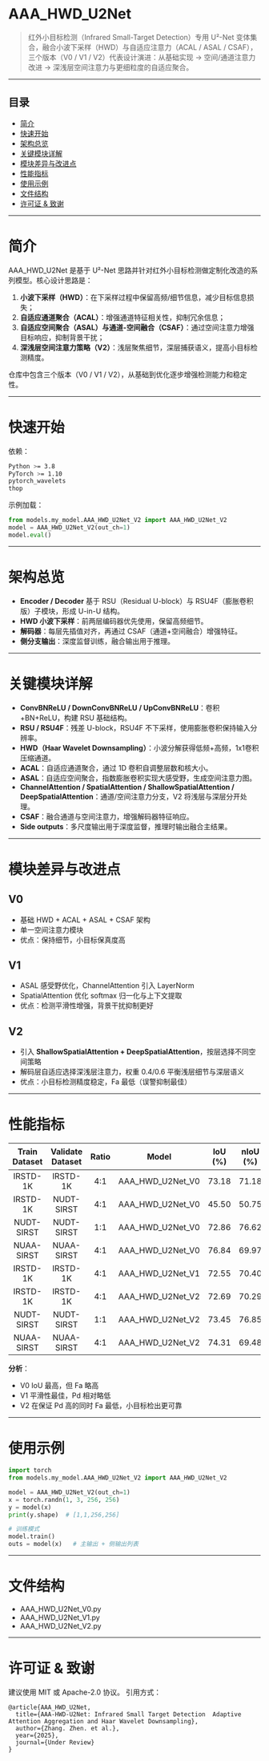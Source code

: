 # AAA_HWD_U2Net

> 红外小目标检测（Infrared Small-Target Detection）专用 U²-Net 变体集合，融合小波下采样（HWD）与自适应注意力（ACAL / ASAL / CSAF），三个版本（V0 / V1 / V2）代表设计演进：从基础实现 → 空间/通道注意力改进 → 深浅层空间注意力与更细粒度的自适应聚合。

---

## 目录

* [简介](#简介)
* [快速开始](#快速开始)
* [架构总览](#架构总览)
* [关键模块详解](#关键模块详解)
* [模块差异与改进点](#模块差异与改进点)
* [性能指标](#性能指标)
* [使用示例](#使用示例)
* [文件结构](#文件结构)
* [许可证 & 致谢](#许可证--致谢)

---

# 简介

AAA_HWD_U2Net 是基于 U²-Net 思路并针对红外小目标检测做定制化改造的系列模型。核心设计思路是：

1. **小波下采样（HWD）**：在下采样过程中保留高频/细节信息，减少目标信息损失；
2. **自适应通道聚合（ACAL）**：增强通道特征相关性，抑制冗余信息；
3. **自适应空间聚合（ASAL）与通道-空间融合（CSAF）**：通过空间注意力增强目标响应，抑制背景干扰；
4. **深浅层空间注意力策略（V2）**：浅层聚焦细节，深层捕获语义，提高小目标检测精度。

仓库中包含三个版本（V0 / V1 / V2），从基础到优化逐步增强检测能力和稳定性。

---

# 快速开始

依赖：

```bash
Python >= 3.8
PyTorch >= 1.10
pytorch_wavelets
thop
```

示例加载：

```python
from models.my_model.AAA_HWD_U2Net_V2 import AAA_HWD_U2Net_V2
model = AAA_HWD_U2Net_V2(out_ch=1)
model.eval()
```

---

# 架构总览

* **Encoder / Decoder** 基于 RSU（Residual U-block）与 RSU4F（膨胀卷积版）子模块，形成 U-in-U 结构。
* **HWD 小波下采样**：前两层编码器优先使用，保留高频细节。
* **解码器**：每层先插值对齐，再通过 CSAF（通道+空间融合）增强特征。
* **侧分支输出**：深度监督训练，融合输出用于推理。

---

# 关键模块详解

* **ConvBNReLU / DownConvBNReLU / UpConvBNReLU**：卷积+BN+ReLU，构建 RSU 基础结构。
* **RSU / RSU4F**：残差 U-block，RSU4F 不下采样，使用膨胀卷积保持输入分辨率。
* **HWD（Haar Wavelet Downsampling）**：小波分解获得低频+高频，1x1卷积压缩通道。
* **ACAL**：自适应通道聚合，通过 1D 卷积自调整层数和核大小。
* **ASAL**：自适应空间聚合，指数膨胀卷积实现大感受野，生成空间注意力图。
* **ChannelAttention / SpatialAttention / ShallowSpatialAttention / DeepSpatialAttention**：通道/空间注意力分支，V2 将浅层与深层分开处理。
* **CSAF**：融合通道与空间注意力，增强解码器特征响应。
* **Side outputs**：多尺度输出用于深度监督，推理时输出融合主结果。

---

# 模块差异与改进点

## V0

* 基础 HWD + ACAL + ASAL + CSAF 架构
* 单一空间注意力模块
* 优点：保持细节，小目标保真度高

## V1

* ASAL 感受野优化，ChannelAttention 引入 LayerNorm
* SpatialAttention 优化 softmax 归一化与上下文提取
* 优点：检测平滑性增强，背景干扰抑制更好

## V2

* 引入 **ShallowSpatialAttention + DeepSpatialAttention**，按层选择不同空间策略
* 解码层自适应选择深浅层注意力，权重 0.4/0.6 平衡浅层细节与深层语义
* 优点：小目标检测精度稳定，Fa 最低（误警抑制最佳）

---

# 性能指标

| Train Dataset | Validate Dataset | Ratio |      Model       | IoU (%) | nIoU (%) | Fa (×10⁻⁶) | Pd (%) | FLOPs（G） | Params (M) |    Epochs    |
|:-------------:|:----------------:|:-----:|:----------------:|:-------:|:--------:|:----------:|:------:|:--------:|:----------:|:------------:|
|   IRSTD-1K    |     IRSTD-1K     |  4:1  | AAA_HWD_U2Net_V0 |  73.18  |  71.18   |    9.88    | 95.71  |  89.36   |    4.11    | best:541/600 |
|   IRSTD-1K    |    NUDT-SIRST    |  4:1  | AAA_HWD_U2Net_V0 |  45.50  |  50.75   |    3.19    | 68.34  |  89.36   |    4.11    | best:541/600 |
|  NUDT-SIRST   |    NUDT-SIRST    |  1:1  | AAA_HWD_U2Net_V0 |  72.86  |  76.62   |    8.92    | 96.54  |  89.36   |    4.11    | best:470/600 |
|  NUAA-SIRST   |    NUAA-SIRST    |  4:1  | AAA_HWD_U2Net_V0 |  76.84  |  69.97   |   34.75    | 98.94  |  89.36   |    4.11    | best:464/600 |
|   IRSTD-1K    |     IRSTD-1K     |  4:1  | AAA_HWD_U2Net_V1 |  72.55  |  70.40   |   10.71    | 94.70  |  86.93   |    4.07    | best:668/800 |
|   IRSTD-1K    |     IRSTD-1K     |  4:1  | AAA_HWD_U2Net_V2 |  72.69  |  70.29   |    9.27    | 95.36  |  89.24   |    4.08    | best:599/600 |
|  NUDT-SIRST   |    NUDT-SIRST    |  1:1  | AAA_HWD_U2Net_V2 |  73.45  |  76.85   |    6.62    | 97.92  |  89.24   |    4.08    | best:599/600 |
|  NUAA-SIRST   |    NUAA-SIRST    |  4:1  | AAA_HWD_U2Net_V2 |  74.31  |  69.48   |   20.55    | 95.74  |  89.24   |    4.08    | best:599/600 |

**分析**：

* V0 IoU 最高，但 Fa 略高
* V1 平滑性最佳，Pd 相对略低
* V2 在保证 Pd 高的同时 Fa 最低，小目标检出更可靠

---

# 使用示例

```python
import torch
from models.my_model.AAA_HWD_U2Net_V2 import AAA_HWD_U2Net_V2

model = AAA_HWD_U2Net_V2(out_ch=1)
x = torch.randn(1, 3, 256, 256)
y = model(x)
print(y.shape)  # [1,1,256,256]

# 训练模式
model.train()
outs = model(x)   # 主输出 + 侧输出列表
```

---

# 文件结构

* AAA_HWD_U2Net_V0.py
* AAA_HWD_U2Net_V1.py
* AAA_HWD_U2Net_V2.py

---

# 许可证 & 致谢

建议使用 MIT 或 Apache-2.0 协议。
引用方式：

```
@article{AAA_HWD_U2Net,
  title={AAA-HWD-U2Net: Infrared Small Target Detection  Adaptive Attention Aggregation and Haar Wavelet Downsampling},
  author={Zhang. Zhen. et al.},
  year={2025},
  journal={Under Review}
}
```
